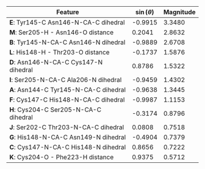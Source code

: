 | Feature | $\sin \left( \theta \right)$ | Magnitude |
|---------|------------|-----------|
| **E**: Tyr145-C Asn146-N-CA-C dihedral | -0.9915 | 3.3480 |
| **M**: Ser205-H - Asn146-O distance | 0.2041 | 2.8632 |
| **B**: Tyr145-N-CA-C Asn146-N dihedral | -0.9889 | 2.6708 |
| **L**: His148-H - Thr203-O distance | -0.1737 | 1.5876 |
| **D**: Asn146-N-CA-C Cys147-N dihedral | 0.8786 | 1.5322 |
| **I**: Ser205-N-CA-C Ala206-N dihedral | -0.9459 | 1.4302 |
| **A**: Asn144-C Tyr145-N-CA-C dihedral | -0.9638 | 1.3445 |
| **F**: Cys147-C His148-N-CA-C dihedral | -0.9987 | 1.1153 |
| **H**: Cys204-C Ser205-N-CA-C dihedral | -0.3174 | 0.8796 |
| **J**: Ser202-C Thr203-N-CA-C dihedral | 0.0808 | 0.7518 |
| **G**: His148-N-CA-C Asn149-N dihedral | -0.4904 | 0.7379 |
| **C**: Cys147-N-CA-C His148-N dihedral | 0.8656 | 0.7222 |
| **K**: Cys204-O - Phe223-H distance | 0.9375 | 0.5712 |
